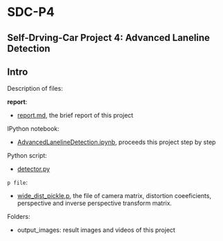 # SDC-P4
Self-Drving-Car Project 4: Advanced Laneline Detection
---

## Intro

Description of files:

**report**: 

  * [report.md](./report.md), the brief report of this project

IPython notebook:

  * [AdvancedLanelineDetection.ipynb](./AdvancedLanelineDetection.ipynb), proceeds this project step by step

Python script:

  * [detector.py](./detector.py)

`p file`:

  * [wide_dist_pickle.p](./camera_cal/wide_dist_pickle.p), the file of camera matrix, distortion coeeficients, perspective and inverse perspective transform matrix.

Folders:

  * output_images: result images and videos of this project

